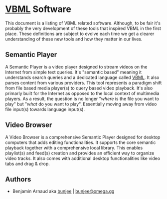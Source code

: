 # [VBML](README.md) Software

This document is a listing of VBML related software. Although, to be fair it's probably the very
development of these tools that inspired VBML in the first place. These definitions are subject to
evolve each time we get a clearer understanding of these new tools and how they matter in our
lives.

## Semantic Player

A Semantic Player is a video player designed to stream videos on the Internet from simple text
queries. It's "semantic based" meaning it understands search queries and a dedicated language
called [VBML](https://github.com/omega-gg/VBML). It also parses content from various providers.
This tool represents a paradigm shift from file based media player(s) to query based video
playback. It's also primarly built for the Internet as opposed to the local context of multimedia
players. As a result, the question is no longer "*where* is the file you want to play" but "*what*
do you want to play". Essentially moving away from video file input(s) towards language input(s).

## Video Browser

A Video Browser is a comprehensive Semantic Player designed for desktop computers that adds editing
functionalities. It supports the core semantic playback together with a comprehensive local
library. This enables playlist(s) and feed(s) creation and provides an efficient way to organize
video tracks. It also comes with additional desktop functionalities like video tabs and 
drag & drop.

## Authors

- Benjamin Arnaud aka [bunjee](http://bunjee.me) | <bunjee@omega.gg>
